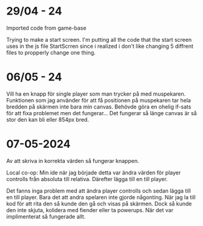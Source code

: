 # 29/04 - 24

Imported code from game-base

Trying to make a start screen.
I'm putting all the code that the start screen uses in the js file StartScrren since i realized i don't like changing 5 diffrent files to propperly change one thing.

# 06/05 - 24
Vill ha en knapp för single player som man trycker på med muspekaren.
Funktionen som jag använder för att få positionen på muspekaren tar hela bredden på skärmen inte bara min canvas.
Behövde göra en ohelig if-sats för att fixa problemet men det fungerar...
Det fungerar så länge canvas är så stor den kan bli eller 854px bred.

# 07-05-2024
Av att skriva in korrekta värden så fungerar knappen.

Local co-op:
Min ide när jag började detta var ändra värden för player controlls från absoluta till relativa. 
Därefter lägga till en till player.

Det fanns inga problem med att ändra player controlls och sedan lägga till en till player.
Bara det att andra spelaren inte gjorde någonting.
När jag la till kod för att rita den så kunde den gå och visas på skärmen.
Dock så kunde den inte skjuta, kolidera med fiender eller ta powerups.
När det var implimenterat så fungerade allt.
